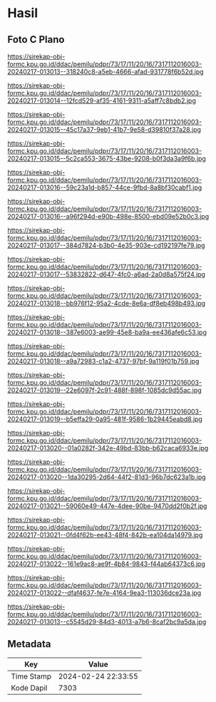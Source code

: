 # Hasil

## Foto C Plano

https://sirekap-obj-formc.kpu.go.id/ddac/pemilu/pdpr/73/17/11/20/16/7317112016003-20240217-013013--318240c8-a5eb-4666-afad-931778f6b52d.jpg

https://sirekap-obj-formc.kpu.go.id/ddac/pemilu/pdpr/73/17/11/20/16/7317112016003-20240217-013014--12fcd529-af35-4161-9311-a5aff7c8bdb2.jpg

https://sirekap-obj-formc.kpu.go.id/ddac/pemilu/pdpr/73/17/11/20/16/7317112016003-20240217-013015--45c17a37-9eb1-41b7-9e58-d39810f37a28.jpg

https://sirekap-obj-formc.kpu.go.id/ddac/pemilu/pdpr/73/17/11/20/16/7317112016003-20240217-013015--5c2ca553-3675-43be-9208-b0f3da3a9f6b.jpg

https://sirekap-obj-formc.kpu.go.id/ddac/pemilu/pdpr/73/17/11/20/16/7317112016003-20240217-013016--59c23a1d-b857-44ce-9fbd-8a8bf30cabf1.jpg

https://sirekap-obj-formc.kpu.go.id/ddac/pemilu/pdpr/73/17/11/20/16/7317112016003-20240217-013016--a96f294d-e90b-498e-8500-ebd09e52b0c3.jpg

https://sirekap-obj-formc.kpu.go.id/ddac/pemilu/pdpr/73/17/11/20/16/7317112016003-20240217-013017--384d7824-b3b0-4e35-903e-cd192197fe79.jpg

https://sirekap-obj-formc.kpu.go.id/ddac/pemilu/pdpr/73/17/11/20/16/7317112016003-20240217-013017--53832822-d647-4fc0-a6ad-2a0d8a575f24.jpg

https://sirekap-obj-formc.kpu.go.id/ddac/pemilu/pdpr/73/17/11/20/16/7317112016003-20240217-013018--bb976f12-95a2-4cde-8e6a-df8eb498b493.jpg

https://sirekap-obj-formc.kpu.go.id/ddac/pemilu/pdpr/73/17/11/20/16/7317112016003-20240217-013018--387e6003-ae99-45e8-ba9a-ee436afe6c53.jpg

https://sirekap-obj-formc.kpu.go.id/ddac/pemilu/pdpr/73/17/11/20/16/7317112016003-20240217-013018--a9a72983-c1a2-4737-97bf-9a119f01b759.jpg

https://sirekap-obj-formc.kpu.go.id/ddac/pemilu/pdpr/73/17/11/20/16/7317112016003-20240217-013019--22e6097f-2c91-488f-898f-1085dc9d55ac.jpg

https://sirekap-obj-formc.kpu.go.id/ddac/pemilu/pdpr/73/17/11/20/16/7317112016003-20240217-013019--b5effa29-0a95-481f-9586-1b29445eabd8.jpg

https://sirekap-obj-formc.kpu.go.id/ddac/pemilu/pdpr/73/17/11/20/16/7317112016003-20240217-013020--01a0282f-342e-49bd-83bb-b62caca6933e.jpg

https://sirekap-obj-formc.kpu.go.id/ddac/pemilu/pdpr/73/17/11/20/16/7317112016003-20240217-013020--1da30295-2d64-44f2-81d3-96b7dc623a1b.jpg

https://sirekap-obj-formc.kpu.go.id/ddac/pemilu/pdpr/73/17/11/20/16/7317112016003-20240217-013021--59060e49-447e-4dee-90be-9470dd2f0b2f.jpg

https://sirekap-obj-formc.kpu.go.id/ddac/pemilu/pdpr/73/17/11/20/16/7317112016003-20240217-013021--0fd4f62b-ee43-48f4-842b-ea104da14979.jpg

https://sirekap-obj-formc.kpu.go.id/ddac/pemilu/pdpr/73/17/11/20/16/7317112016003-20240217-013022--161e9ac8-ae9f-4b84-9843-f44ab64373c6.jpg

https://sirekap-obj-formc.kpu.go.id/ddac/pemilu/pdpr/73/17/11/20/16/7317112016003-20240217-013022--dfaf4637-fe7e-4164-9ea3-113036dce23a.jpg

https://sirekap-obj-formc.kpu.go.id/ddac/pemilu/pdpr/73/17/11/20/16/7317112016003-20240217-013013--c5545d29-84d3-4013-a7b6-8caf2bc9a5da.jpg


## Metadata

| Key        | Value               |
| ---------- | ------------------- |
| Time Stamp | 2024-02-24 22:33:55 |
| Kode Dapil | 7303                |



